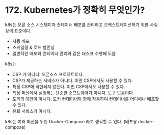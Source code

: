 # 172. Kubernetes가 정확히 무엇인가?

k8s는 오픈 소스 시스템이자 컨테이너 배포를 관리하고 오케스트레이션하기 위한 사실상의 표준이다.
- 자동 배포
- 스케일링 & 로드 밸런싱
- 일반적인 배포와 컨테이너 관리와 같은 태스크 수행에 도움

k8s는 
- CSP 가 아니다. 오픈소스 프로젝트이다.
- CSP가 제공하는 서비스가 아니다. 어떤 CSP에서도 사용할 수 있다.
- 특정 CSP에 국한되지 않는다. 어떤 CSP에서도 사용할 수 있다.
- 특정 머신에서 실행하는 단순한 소프트웨어가 아니다. 도구 모음이다.
- 도커의 대안이 아니다. 도커 컨테이너와 함께 작동하여 컨테이너를 어디에나 배포할 수 있다.
- 유료 서비스가 아니다.

k8s는 여러 머신을 위한 Docker-Compose 라고 생각할 수 있다. (배포용 docker-compose)
